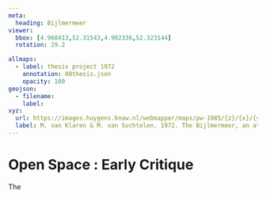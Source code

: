 ```yaml
---
meta:
  heading: Bijlmermeer
viewer:
  bbox: [4.968413,52.31543,4.982336,52.323144]
  rotation: 29.2

allmaps:
  - label: thesis project 1972 
    annotation: 08thesis.json
    opacity: 100
geojson:
  - filename:
    label: 
xyz:
  url: https://images.huygens.knaw.nl/webmapper/maps/pw-1985/{z}/{x}/{y}.png
  label: M. van Klaren & M. van Suchtelen. 1972. The Bijlmermeer, an attempt to improve living conditions. de Architect
---
```

# Open Space : Early Critique
The 
